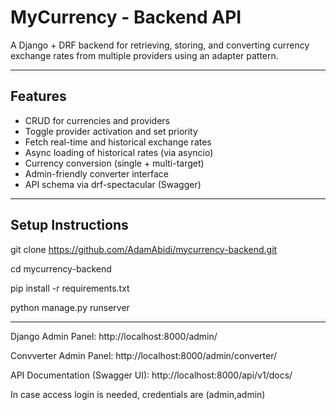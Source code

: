 # MyCurrency - Backend API

A Django + DRF backend for retrieving, storing, and converting currency exchange rates from multiple providers using an adapter pattern.

---

## Features

- CRUD for currencies and providers
- Toggle provider activation and set priority
- Fetch real-time and historical exchange rates
- Async loading of historical rates (via asyncio)
- Currency conversion (single + multi-target)
- Admin-friendly converter interface
- API schema via drf-spectacular (Swagger)

---

##  Setup Instructions

git clone https://github.com/AdamAbidi/mycurrency-backend.git

cd mycurrency-backend

pip install -r requirements.txt

python manage.py runserver

---

Django Admin Panel: http://localhost:8000/admin/

Convverter Admin Panel: http://localhost:8000/admin/converter/

API Documentation (Swagger UI): http://localhost:8000/api/v1/docs/


In case access login is needed, credentials are (admin,admin)
